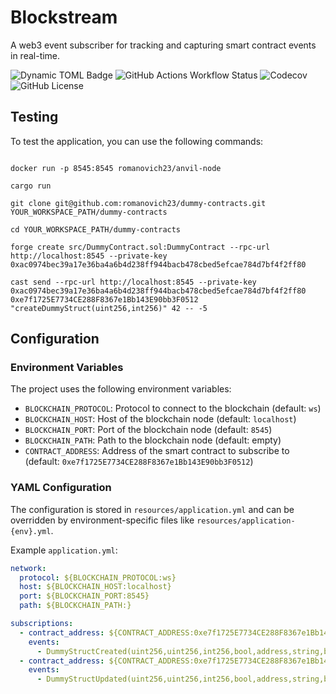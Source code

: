 # Blockstream

A web3 event subscriber for tracking and capturing smart contract events in real-time.

![Dynamic TOML Badge](https://img.shields.io/badge/dynamic/toml?url=https%3A%2F%2Fraw.githubusercontent.com%2Fromanovich23%2Fblockstream%2Fmain%2FCargo.toml&query=%24.package.version&prefix=v&style=for-the-badge&label=version)
![GitHub Actions Workflow Status](https://img.shields.io/github/actions/workflow/status/romanovich23/blockstream/ci.yml?style=for-the-badge&label=CI)
![Codecov](https://img.shields.io/codecov/c/github/romanovich23/blockstream?style=for-the-badge)
![GitHub License](https://img.shields.io/github/license/romanovich23/blockstream?style=for-the-badge)

## Testing

To test the application, you can use the following commands:

```shell

docker run -p 8545:8545 romanovich23/anvil-node

cargo run

git clone git@github.com:romanovich23/dummy-contracts.git YOUR_WORKSPACE_PATH/dummy-contracts

cd YOUR_WORKSPACE_PATH/dummy-contracts

forge create src/DummyContract.sol:DummyContract --rpc-url http://localhost:8545 --private-key 0xac0974bec39a17e36ba4a6b4d238ff944bacb478cbed5efcae784d7bf4f2ff80

cast send --rpc-url http://localhost:8545 --private-key 0xac0974bec39a17e36ba4a6b4d238ff944bacb478cbed5efcae784d7bf4f2ff80 0xe7f1725E7734CE288F8367e1Bb143E90bb3F0512 "createDummyStruct(uint256,int256)" 42 -- -5

```

## Configuration

### Environment Variables

The project uses the following environment variables:

- `BLOCKCHAIN_PROTOCOL`: Protocol to connect to the blockchain (default: `ws`)
- `BLOCKCHAIN_HOST`: Host of the blockchain node (default: `localhost`)
- `BLOCKCHAIN_PORT`: Port of the blockchain node (default: `8545`)
- `BLOCKCHAIN_PATH`: Path to the blockchain node (default: empty)
- `CONTRACT_ADDRESS`: Address of the smart contract to subscribe to (default:
  `0xe7f1725E7734CE288F8367e1Bb143E90bb3F0512`)

### YAML Configuration

The configuration is stored in `resources/application.yml` and can be overridden by environment-specific files like
`resources/application-{env}.yml`.

Example `application.yml`:

```yaml
network:
  protocol: ${BLOCKCHAIN_PROTOCOL:ws}
  host: ${BLOCKCHAIN_HOST:localhost}
  port: ${BLOCKCHAIN_PORT:8545}
  path: ${BLOCKCHAIN_PATH:}

subscriptions:
  - contract_address: ${CONTRACT_ADDRESS:0xe7f1725E7734CE288F8367e1Bb143E90bb3F0512}
    events:
      - DummyStructCreated(uint256,uint256,int256,bool,address,string,bytes32)
  - contract_address: ${CONTRACT_ADDRESS:0xe7f1725E7734CE288F8367e1Bb143E90bb3F0512}
    events:
      - DummyStructUpdated(uint256,uint256,int256,bool,address,string,bytes32)
```
